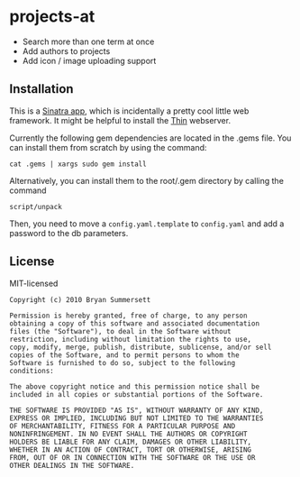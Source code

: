 # projects-at

* Search more than one term at once
* Add authors to projects
* Add icon / image uploading support

## Installation

This is a [Sinatra app](http://www.sinatrarb.com/), which is incidentally a pretty
cool little web framework. It might be helpful to install the [Thin](http://code.macournoyer.com/thin/)
webserver. 

Currently the following gem dependencies are located in the .gems file. You can
install them from scratch by using the command:
    
    cat .gems | xargs sudo gem install
    
Alternatively, you can install them to the root/.gem directory by calling the command

    script/unpack
    
Then, you need to move a `config.yaml.template` to `config.yaml` and add a password
to the db parameters.
  
## License
MIT-licensed

    Copyright (c) 2010 Bryan Summersett
    
    Permission is hereby granted, free of charge, to any person
    obtaining a copy of this software and associated documentation
    files (the "Software"), to deal in the Software without
    restriction, including without limitation the rights to use,
    copy, modify, merge, publish, distribute, sublicense, and/or sell
    copies of the Software, and to permit persons to whom the
    Software is furnished to do so, subject to the following
    conditions:
    
    The above copyright notice and this permission notice shall be
    included in all copies or substantial portions of the Software.
    
    THE SOFTWARE IS PROVIDED "AS IS", WITHOUT WARRANTY OF ANY KIND,
    EXPRESS OR IMPLIED, INCLUDING BUT NOT LIMITED TO THE WARRANTIES
    OF MERCHANTABILITY, FITNESS FOR A PARTICULAR PURPOSE AND
    NONINFRINGEMENT. IN NO EVENT SHALL THE AUTHORS OR COPYRIGHT
    HOLDERS BE LIABLE FOR ANY CLAIM, DAMAGES OR OTHER LIABILITY,
    WHETHER IN AN ACTION OF CONTRACT, TORT OR OTHERWISE, ARISING
    FROM, OUT OF OR IN CONNECTION WITH THE SOFTWARE OR THE USE OR
    OTHER DEALINGS IN THE SOFTWARE.
 
